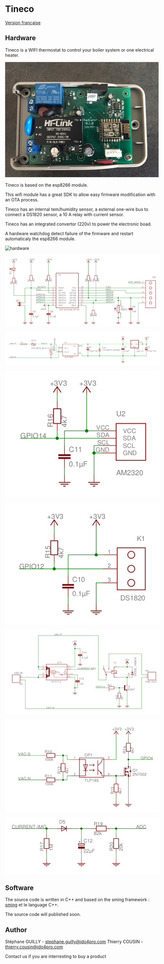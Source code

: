 # Tineco

[Version française](https://github.com/ido4pro/tineco/blob/master/LISEZMOI.md)

## Hardware


Tineco is a WIFI thermostat to control your boiler system or one electrical heater.

![electronic board](images/electronic-board-small.png)

Tineco is based on the esp8266 module. 

This wifi module has a great SDK to allow easy firmware modification with an OTA process.

Tineco has an internal tem/humidity sensor, a external one-wire bus to connect a DS1820 sensor, a 10 A relay with current sensor.

Tineco has an integrated convertor (220v) to power the electronic boad.

A hardware watchdog detect failure of the firmware and restart automaticaly the esp8266 module.

![hardware](images/tineco-hardware.png)

![esp8266](images/esp8266-core.png)

![power](images/power-AC-DC.png)

![temperature humidity sensor](images/tem-hum-sensor.png)

![one wire bus](images/one-wire-bus.png)

![relay with current sensor](images/relay-with-current-sensor.png)

![power](images/zero-detection.png)

![power](images/current-input.png)


## Software

The source code is written in C++ and based on the sming framework : [sming](https://github.com/SmingHub) et le language C++. 

The source code will published soon.

## Author

Stéphane GUILLY - stephane.guilly@ido4pro.com
Thierry COUSIN - thierry.cousin@ido4pro.com

Contact us if you are interresting to buy a product






 
 
 




